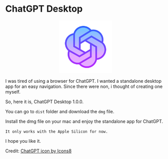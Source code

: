 
# ChatGPT Desktop

<p align="center" width="100%">
    <img width="33%" src="https://raw.githubusercontent.com/mahesh6420/chatgpt-desktop/master/src/static/icons8-chatgpt-gradient/icons8-chatgpt-512.png" alt='ChatGPT Icon'>
</p>


I was tired of using a browser for ChatGPT. I wanted a standalone desktop app for an easy navigation.
Since there were non, i thought of creating one myself.

So, here it is, ChatGPT Desktop 1.0.0.

You can go to ```dist``` folder and download the ```dmg``` file.

Install the dmg file on your mac and enjoy the standalone app for ChatGPT.

```It only works with the Apple Silicon for now.```

I hope you like it.

Credit:
<a target="_blank" href="https://icons8.com/icon/kTuxVYRKeKEY/chatgpt">ChatGPT icon by Icons8</a>